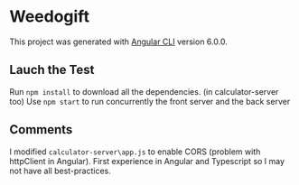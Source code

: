 # Weedogift

This project was generated with [Angular CLI](https://github.com/angular/angular-cli) version 6.0.0.

## Lauch the Test

Run `npm install` to download all the dependencies. (in calculator-server too)
Use `npm start` to run concurrently the front server and the back server

## Comments

I modified `calculator-server\app.js` to enable CORS (problem with httpClient in Angular).
First experience in Angular and Typescript so I may not have all best-practices.
